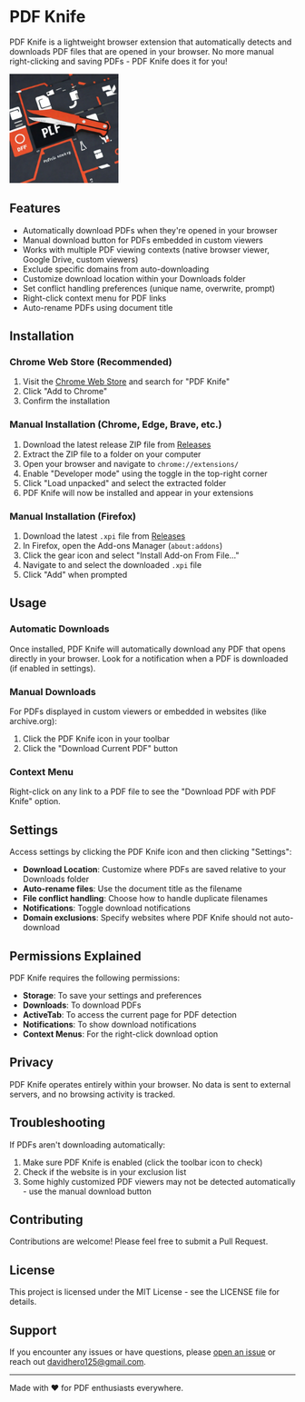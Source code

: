 # PDF Knife

PDF Knife is a lightweight browser extension that automatically detects and downloads PDF files that are opened in your browser. No more manual right-clicking and saving PDFs - PDF Knife does it for you!

![PDF Knife Logo](source/assets/icons/favicon-48.png)

## Features

- Automatically download PDFs when they're opened in your browser
- Manual download button for PDFs embedded in custom viewers
- Works with multiple PDF viewing contexts (native browser viewer, Google Drive, custom viewers)
- Exclude specific domains from auto-downloading
- Customize download location within your Downloads folder
- Set conflict handling preferences (unique name, overwrite, prompt)
- Right-click context menu for PDF links
- Auto-rename PDFs using document title

## Installation

### Chrome Web Store (Recommended)

1. Visit the [Chrome Web Store](https://chrome.google.com/webstore) and search for "PDF Knife"
2. Click "Add to Chrome"
3. Confirm the installation

### Manual Installation (Chrome, Edge, Brave, etc.)

1. Download the latest release ZIP file from [Releases](https://github.com/The-True-Hooha/pdf-knife/releases)
2. Extract the ZIP file to a folder on your computer
3. Open your browser and navigate to `chrome://extensions/`
4. Enable "Developer mode" using the toggle in the top-right corner
5. Click "Load unpacked" and select the extracted folder
6. PDF Knife will now be installed and appear in your extensions

### Manual Installation (Firefox)

1. Download the latest `.xpi` file from [Releases](https://github.com/The-True-Hooha/pdf-knife/releases)
2. In Firefox, open the Add-ons Manager (`about:addons`)
3. Click the gear icon and select "Install Add-on From File..."
4. Navigate to and select the downloaded `.xpi` file
5. Click "Add" when prompted

## Usage

### Automatic Downloads

Once installed, PDF Knife will automatically download any PDF that opens directly in your browser. Look for a notification when a PDF is downloaded (if enabled in settings).

### Manual Downloads

For PDFs displayed in custom viewers or embedded in websites (like archive.org):

1. Click the PDF Knife icon in your toolbar
2. Click the "Download Current PDF" button

### Context Menu

Right-click on any link to a PDF file to see the "Download PDF with PDF Knife" option.

## Settings

Access settings by clicking the PDF Knife icon and then clicking "Settings":

- **Download Location**: Customize where PDFs are saved relative to your Downloads folder
- **Auto-rename files**: Use the document title as the filename
- **File conflict handling**: Choose how to handle duplicate filenames
- **Notifications**: Toggle download notifications
- **Domain exclusions**: Specify websites where PDF Knife should not auto-download

## Permissions Explained

PDF Knife requires the following permissions:

- **Storage**: To save your settings and preferences
- **Downloads**: To download PDFs
- **ActiveTab**: To access the current page for PDF detection
- **Notifications**: To show download notifications
- **Context Menus**: For the right-click download option

## Privacy

PDF Knife operates entirely within your browser. No data is sent to external servers, and no browsing activity is tracked.

## Troubleshooting

If PDFs aren't downloading automatically:

1. Make sure PDF Knife is enabled (click the toolbar icon to check)
2. Check if the website is in your exclusion list
3. Some highly customized PDF viewers may not be detected automatically - use the manual download button

## Contributing

Contributions are welcome! Please feel free to submit a Pull Request.

## License

This project is licensed under the MIT License - see the LICENSE file for details.

## Support

If you encounter any issues or have questions, please [open an issue](https://github.com/The-True-Hooha/pdf-knife/issues) or reach out <davidhero125@gmail.com>.

---

Made with ❤️ for PDF enthusiasts everywhere.
